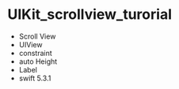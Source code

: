 # UIKit_scrollview_turorial

- Scroll View
- UIView
- constraint
- auto Height
- Label
- swift 5.3.1
